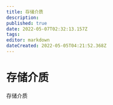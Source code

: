 ```yaml
---
title: 存储介质
description: 
published: true
date: 2022-05-07T02:32:13.157Z
tags: 
editor: markdown
dateCreated: 2022-05-05T04:21:52.368Z
---
```


# 存储介质
存储介质